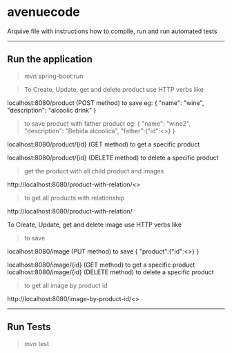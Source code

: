 avenuecode
===================

Arquive file with instructions how to compile, run and run automated tests

----------

Run the application
-------------
> mvn spring-boot:run

>To Create, Update, get and delete product use HTTP verbs like

localhost:8080/product (POST method) to save
eg:
{
	"name": "wine",
	"description": "alcoolic drink"
}

>to save product with father product 
eg:
{
	"name": "wine2",
	"description": "Bebida alcoolica",
	"father":{"id":<<father product id>>}
}

localhost:8080/product/{id} (GET method) to get a specific product

localhost:8080/product/{id} (DELETE method) to delete a specific product

> get the product with all child product and images

http://localhost:8080/product-with-relation/<<product id>>

> to get all products with relationship 

http://localhost:8080/product-with-relation/


To Create, Update, get and delete image use HTTP verbs like

> to save 

localhost:8080/image (PUT method) to save
{
	"product":{"id":<<product id>>}
}

localhost:8080/image/{id} (GET method) to get a specific product
localhost:8080/image/{id} (DELETE method) to delete a specific product

> to get all image by product id

http://localhost:8080/image-by-product-id/<<product id>>

----------


Run Tests
-------------
> mvn test